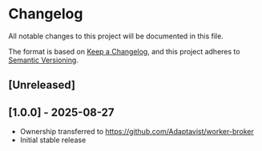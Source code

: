 # Changelog

All notable changes to this project will be documented in this file.

The format is based on [Keep a Changelog](https://keepachangelog.com/en/1.1.0/),
and this project adheres to
[Semantic Versioning](https://semver.org/spec/v2.0.0.html).

## [Unreleased]

## [1.0.0] - 2025-08-27

- Ownership transferred to https://github.com/Adaptavist/worker-broker
- Initial stable release
